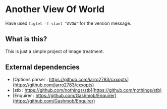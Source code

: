 # Another View Of World

Have used `figlet -f slant "AVOW"` for the version message.

## What is this?

This is just a simple project of image treatment.

## External dependencies

- [Options parser : https://github.com/jarro2783/cxxopts](https://github.com/jarro2783/cxxopts)
- [stb : https://github.com/nothings/stb](https://github.com/nothings/stb)
- [Enquirer : https://github.com/Gashmob/Enquirer](https://github.com/Gashmob/Enquirer)
